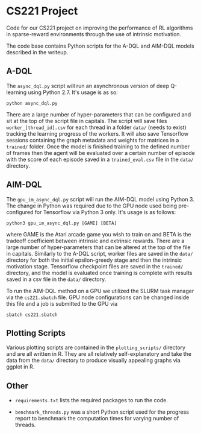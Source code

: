 # CS221 Project
Code for our CS221 project on improving the performance of RL algorithms in sparse-reward environments through the use of intrinsic motivation.

The code base contains Python scripts for the A-DQL and AIM-DQL models described in the writeup.

## A-DQL
The `async_dql.py` script will run an asynchronous version of deep Q-learning using Python 2.7. It's usage is as so:
```
python async_dql.py
```
There are a large number of hyper-parameters that can be configured and sit at the top of the script file in capitals. The script will save files `worker_[thread_id].csv` for each thread in a folder `data/` (needs to exist) tracking the learning progress of the workers. It will also save Tensorflow sessions containing the graph metadata and weights for matrices in a `trained/` folder. Once the model is finished training to the defined number of frames then the agent will be evaluated over a certain number of episode with the score of each episode saved in a `trained_eval.csv` file in the `data/` directory.

## AIM-DQL
The `gpu_im_async_dql.py` script will run the AIM-DQL model using Python 3. The change in Python was required due to the GPU node used being pre-configured for Tensorflow via Python 3 only. It's usage is as follows:
```
python3 gpu_im_async_dql.py [GAME] [BETA]
```
where GAME is the Atari arcade game you wish to train on and BETA is the tradeoff coefficient between intrinsic and extrinsic rewards. There are a large number of hyper-parameters that can be altered at the top of the file in capitals. Similarly to the A-DQL script, worker files are saved in the `data/` directory for both the initial epsilon-greedy stage and then the intrinsic motivation stage. Tensorflow checkpoint files are saved in the `trained/` directory, and the model is evaluated once training is complete with results saved in a csv file in the `data/` directory. 

To run the AIM-DQL method on a GPU we utilized the SLURM task manager via the `cs221.sbatch` file. GPU node configurations can be changed inside this file and a job is submitted to the GPU via
```
sbatch cs221.sbatch
```

## Plotting Scripts
Various plotting scripts are contained in the `plotting_scripts/` directory and are all written in R. They are all relatively self-explanatory and take the data from the `data/` directory to produce visually appealing graphs via ggplot in R.

## Other
* `requirements.txt` lists the required packages to run the code.

* `benchmark_threads.py` was a short Python script used for the progress report to benchmark the computation times for varying number of threads.

